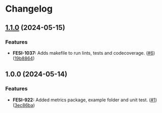 # Changelog

## [1.1.0](https://github.com/pantheon-systems/go-pkg-lib/compare/metric/v1.0.0...metric/v1.1.0) (2024-05-15)


### Features

* **FESI-1037:** Adds makefile to run lints, tests and codecoverage. ([#6](https://github.com/pantheon-systems/go-pkg-lib/issues/6)) ([19b8864](https://github.com/pantheon-systems/go-pkg-lib/commit/19b8864378658c68d669a113527fd9907948ae5c))

## 1.0.0 (2024-05-14)


### Features

* **FESI-922:** Added metrics package, example folder and unit test. ([#1](https://github.com/pantheon-systems/go-pkg-lib/issues/1)) ([3ec86ba](https://github.com/pantheon-systems/go-pkg-lib/commit/3ec86ba634b3ebecf114ee7859075bb2536553cc))
